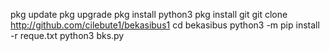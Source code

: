 pkg update
pkg upgrade
pkg install python3
pkg install git
git clone http://github.com/cilebute1/bekasibus1
cd bekasibus
python3 -m pip install -r reque.txt
python3 bks.py
